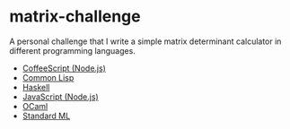 matrix-challenge
================

A personal challenge that I write a simple matrix determinant calculator in different programming languages.

* [CoffeeScript (Node.js)](code/matrix.coffee)
* [Common Lisp](code/matrix.lisp)
* [Haskell](code/matrix.hs)
* [JavaScript (Node.js)](code/matrix.js)
* [OCaml](code/matrix.ml)
* [Standard ML](code/matrix.sml)
